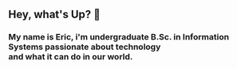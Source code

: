  ## Hey, what's Up? 🐙
 ### My name is Eric, i'm undergraduate B.Sc. in Information Systems passionate about technology <br> and what it can do in our world.

